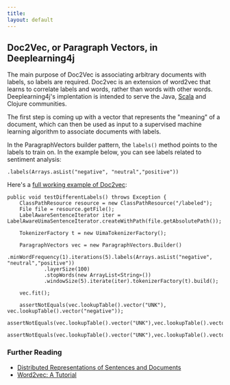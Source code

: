 ```yaml
---
title: 
layout: default
---
```


## Doc2Vec, or Paragraph Vectors, in Deeplearning4j

The main purpose of Doc2Vec is associating arbitrary documents with labels, so labels are required. Doc2vec is an extension of word2vec that learns to correlate labels and words, rather than words with other words. Deeplearning4j's implentation is intended to serve the Java, [Scala](../scala.html) and Clojure communities. 

The first step is coming up with a vector that represents the "meaning" of a document, which can then be used as input to a supervised machine learning algorithm to associate documents with labels.

In the ParagraphVectors builder pattern, the `labels()` method points to the labels to train on. In the example below, you can see labels related to sentiment analysis:

    .labels(Arrays.asList("negative", "neutral","positive"))

Here's a [full working example of Doc2vec](https://github.com/deeplearning4j/deeplearning4j/blob/master/deeplearning4j-scaleout/deeplearning4j-nlp/src/test/java/org/deeplearning4j/models/paragraphvectors/ParagraphVectorsTest.java#L63-63):

    public void testDifferentLabels() throws Exception {
        ClassPathResource resource = new ClassPathResource("/labeled");
        File file = resource.getFile();
        LabelAwareSentenceIterator iter = LabelAwareUimaSentenceIterator.createWithPath(file.getAbsolutePath());

        TokenizerFactory t = new UimaTokenizerFactory();

        ParagraphVectors vec = new ParagraphVectors.Builder()
                .minWordFrequency(1).iterations(5).labels(Arrays.asList("negative", "neutral","positive"))
                .layerSize(100)
                .stopWords(new ArrayList<String>())
                .windowSize(5).iterate(iter).tokenizerFactory(t).build();

        vec.fit();

        assertNotEquals(vec.lookupTable().vector("UNK"), vec.lookupTable().vector("negative"));
        assertNotEquals(vec.lookupTable().vector("UNK"),vec.lookupTable().vector("positive"));
        assertNotEquals(vec.lookupTable().vector("UNK"),vec.lookupTable().vector("neutral"));}

### Further Reading

* [Distributed Representations of Sentences and Documents](https://cs.stanford.edu/~quocle/paragraph_vector.pdf)
* [Word2vec: A Tutorial](../word2vec.html)

